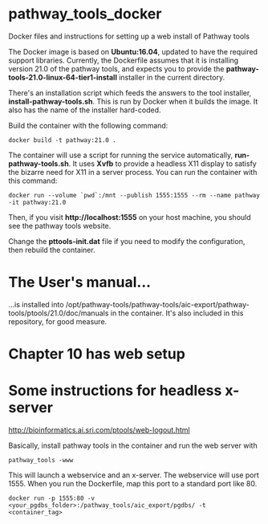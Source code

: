 # pathway_tools_docker
Docker files and instructions for setting up a web install of Pathway tools

The Docker image is based on **Ubuntu:16.04**, updated to have the required support libraries. Currently, the Dockerfile assumes that it is installing version 21.0 of the pathway tools, and expects you to provide the **pathway-tools-21.0-linux-64-tier1-install** installer in the current directory.

There's an installation script which feeds the answers to the tool installer, **install-pathway-tools.sh**. This is run by Docker when it builds the image. It also has the name of the installer hard-coded.

Build the container with the following command:

```
docker build -t pathway:21.0 .
```

The container will use a script for running the service automatically, **run-pathway-tools.sh**. It uses **Xvfb** to provide a headless X11 display to satisfy the bizarre need for X11 in a server process. You can run the container with this command:

```
docker run --volume `pwd`:/mnt --publish 1555:1555 --rm --name pathway -it pathway:21.0
```

Then, if you visit **http://localhost:1555** on your host machine, you should see the pathway tools website.

Change the **pttools-init.dat** file if you need to modify the configuration, then rebuild the container.

# The User's manual...
...is installed into /opt/pathway-tools/pathway-tools/aic-export/pathway-tools/ptools/21.0/doc/manuals in the container. It's also included in this repository, for good measure.

# Chapter 10 has web setup

# Some instructions for headless x-server
http://bioinformatics.ai.sri.com/ptools/web-logout.html

Basically, install pathway tools in the container and run the web server with

```
pathway_tools -www
```

This will launch a webservice and an x-server.  The webservice will use port 1555.  When you run the Dockerfile, map this port to a standard port like 80.

```
docker run -p 1555:80 -v <your_pgdbs_folder>:/pathway_tools/aic_export/pgdbs/ -t <container_tag>
```


